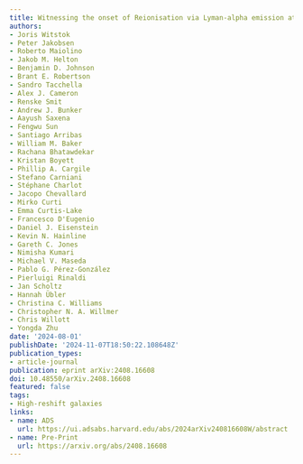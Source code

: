 ```yaml
---
title: Witnessing the onset of Reionisation via Lyman-alpha emission at redshift 13
authors:
- Joris Witstok
- Peter Jakobsen
- Roberto Maiolino
- Jakob M. Helton
- Benjamin D. Johnson
- Brant E. Robertson
- Sandro Tacchella
- Alex J. Cameron
- Renske Smit
- Andrew J. Bunker
- Aayush Saxena
- Fengwu Sun
- Santiago Arribas
- William M. Baker
- Rachana Bhatawdekar
- Kristan Boyett
- Phillip A. Cargile
- Stefano Carniani
- Stéphane Charlot
- Jacopo Chevallard
- Mirko Curti
- Emma Curtis-Lake
- Francesco D'Eugenio
- Daniel J. Eisenstein
- Kevin N. Hainline
- Gareth C. Jones
- Nimisha Kumari
- Michael V. Maseda
- Pablo G. Pérez-González
- Pierluigi Rinaldi
- Jan Scholtz
- Hannah Übler
- Christina C. Williams
- Christopher N. A. Willmer
- Chris Willott
- Yongda Zhu
date: '2024-08-01'
publishDate: '2024-11-07T18:50:22.108648Z'
publication_types:
- article-journal
publication: eprint arXiv:2408.16608
doi: 10.48550/arXiv.2408.16608
featured: false
tags:
- High-reshift galaxies
links:
- name: ADS
  url: https://ui.adsabs.harvard.edu/abs/2024arXiv240816608W/abstract
- name: Pre-Print
  url: https://arxiv.org/abs/2408.16608
---
```

